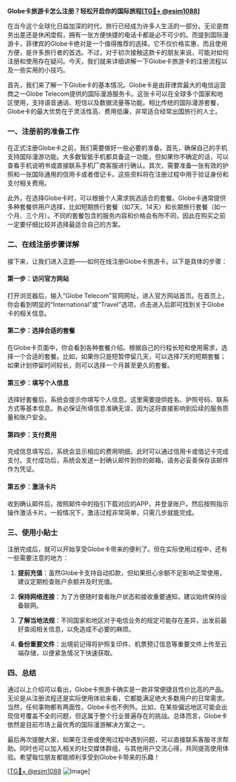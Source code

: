 **Globe卡旅游卡怎么注册？轻松开启你的国际旅程[[TG💪+ @esim1088](https://t.me/s/esim1088)]**

在当今这个全球化日益加深的时代，旅行已经成为许多人生活的一部分。无论是商务出差还是休闲度假，拥有一张方便快捷的电话卡都是必不可少的。而提到国际漫游卡，菲律宾的Globe卡绝对是一个值得推荐的选择。它不仅价格实惠，而且使用方便，是许多旅行者的首选。不过，对于初次接触这款卡的朋友来说，可能对如何注册和使用存在疑问。今天，我们就来详细讲解一下Globe卡旅游卡的注册流程以及一些实用的小技巧。

首先，我们来了解一下Globe卡的基本情况。Globe卡是由菲律宾最大的电信运营商之一Globe Telecom提供的国际漫游服务卡。这张卡可以在全球多个国家和地区使用，支持语音通话、短信以及数据流量等功能。相比传统的国际漫游套餐，Globe卡的最大优势在于灵活性高、费用低廉，非常适合经常出国旅行的人士。

### **一、注册前的准备工作**

在正式注册Globe卡之前，我们需要做好一些必要的准备。首先，确保自己的手机支持国际漫游功能。大多数智能手机都具备这一功能，但如果你不确定的话，可以查看手机说明书或直接联系手机厂商客服进行确认。其次，需要准备一张有效的护照和一张国际通用的信用卡或者借记卡。这些资料将在注册过程中用于验证身份和支付相关费用。

此外，在选择Globe卡时，可以根据个人需求挑选适合的套餐。Globe卡通常提供多种套餐供用户选择，比如短期旅行套餐（如7天、14天）和长期旅行套餐（如一个月、三个月）。不同的套餐包含的服务内容和价格会有所不同，因此在购买之前一定要仔细比较并选择最适合自己的方案。

### **二、在线注册步骤详解**

接下来，让我们进入正题——如何在线注册Globe卡旅游卡。以下是具体的步骤：

#### **第一步：访问官方网站**
打开浏览器后，输入“Globe Telecom”官网网址，进入官方网站首页。在首页上，你会看到明显的“International”或“Travel”选项，点击进入后即可找到关于Globe卡的相关信息。

#### **第二步：选择合适的套餐**
在Globe卡页面中，你会看到各种套餐介绍。根据自己的行程长短和使用需求，选择一个合适的套餐。比如，如果你只是短暂停留几天，可以选择7天的短期套餐；如果计划停留时间较长，则可以选择一个月甚至更久的套餐。

#### **第三步：填写个人信息**
选择好套餐后，系统会提示你填写个人信息。这里需要提供姓名、护照号码、联系方式等基本信息。务必保证所填信息准确无误，因为这将直接影响到后续的服务质量和账户安全。

#### **第四步：支付费用**
完成信息填写后，系统会显示相应的费用明细。此时可以通过信用卡或借记卡完成支付。支付成功后，系统会发送一封确认邮件到你的邮箱，请务必妥善保存该邮件作为凭证。

#### **第五步：激活卡片**
收到确认邮件后，按照邮件中的指引下载对应的APP，并登录账户。然后按照指示操作激活卡片。一般情况下，激活过程非常简单，只需几步就能完成。

### **三、使用小贴士**

注册完成后，就可以开始享受Globe卡带来的便利了。但在实际使用过程中，还有一些需要注意的地方：

1. **提前充值**：虽然Globe卡支持自动扣款，但如果担心余额不足影响正常使用，建议定期检查账户余额并及时充值。
   
2. **保持网络连接**：为了方便随时查看账户状态和接收重要通知，建议始终保持设备联网。

3. **了解当地法规**：不同国家和地区对于电信业务的规定可能存在差异，出发前最好查阅相关信息，以免造成不必要的麻烦。

4. **备份重要文件**：出境前记得将护照复印件、机票预订信息等重要文件上传至云端存储，以便紧急情况下快速获取。

### **四、总结**

通过以上介绍可以看出，Globe卡旅游卡确实是一款非常便捷且性价比高的产品。无论是从注册流程还是实际使用体验来看，它都能满足绝大多数用户的日常需求。当然，任何事物都有两面性，Globe卡也不例外。比如，在某些偏远地区可能会出现信号覆盖不全的问题，但这属于整个行业普遍存在的挑战。总体而言，Globe卡依然是目前市场上最优秀的国际漫游解决方案之一。

最后再次提醒大家，如果在注册或使用过程中遇到问题，可以直接联系客服寻求帮助。同时也可以加入相关的社交媒体群组，与其他用户交流心得，共同提高使用体验。希望每位朋友都能顺利享受到Globe卡带来的乐趣！

[[TG💪+ @esim1088](https://t.me/s/esim1088) ![Image](https://i.postimg.cc/4NQfJmqS/Snipaste-2025-05-13-00-14-12.png)]